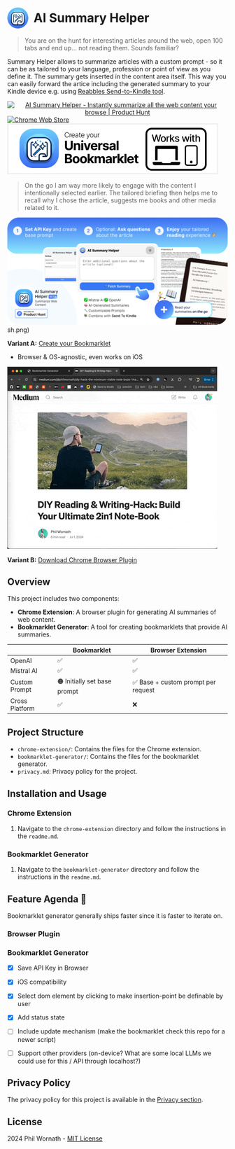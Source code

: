 <link href="style.css" rel="stylesheet">
<!-- # ![Icon](chrome-extension/icons/icon48.png) AI Summary Helper  -->
<h1 style="display: flex; align-content: center; align-items: center; gap: 12px;"><img src="icon.svg" style="width:48px; height:48px">AI Summary Helper</h1>

>You are on the hunt for interesting articles around the web, open 100 tabs and end up… not reading them. Sounds familiar?

Summary Helper allows to summarize articles with a custom prompt - so it can be as tailored to your language, profession or point of view as you define it. The summary gets inserted in the content area itself. This way you can easily forward the artice including the generated summary to your Kindle device e.g. using [Reabbles Send-to-Kindle tool](https://send.reabble.com/). 

<a href="https://www.producthunt.com/posts/ai-summary-helper?embed=true&utm_source=badge-featured&utm_medium=badge&utm_souce=badge-ai&#0045;summary&#0045;helper" target="_blank"><img src="https://api.producthunt.com/widgets/embed-image/v1/featured.svg?post_id=461601&theme=dark" alt="AI&#0032;Summary&#0032;Helper - Instantly&#0032;summarize&#0032;all&#0032;the&#0032;web&#0032;content&#0032;your&#0032;browse | Product Hunt" style="width: 250px; height: 54px;text-align: center;" width="250" height="54" /></a> 
<a href="https://chrome.google.com/webstore/detail/ai-summary-helper-summari/hldbejcjaedipeegjcinmhejdndchkmb" target="_blank"><img src="https://storage.googleapis.com/web-dev-uploads/image/WlD8wC6g8khYWPJUsQceQkhXSlv1/iNEddTyWiMfLSwFD6qGq.png" alt="Chrome Web Store" style="width: 206px; height: 58px;text-align: center;" width="206" height="58" /></a><a href="https://philffm.github.io/ai-summary-helper/bookmarklet-generator/" target="_blank"><img src="assets/createBookmarklet.svg" alt="Create Bookmarklet" /></a>


>On the go I am way more likely to engage with the content I intentionally selected earlier. The tailored briefing then helps me to recall why I chose the article, suggests me books and other media related to it. 

![AI Summary Helper](assets/aish.png)sh.png)

**Variant A:** [Create your Bookmarklet](https://philffm.github.io/ai-summary-helper/bookmarklet-generator/) 
- Browser & OS-agnostic, even works on iOS 

![Demo](bookmarklet-generator/demo.gif)

**Variant B:** [Download Chrome Browser Plugin](https://chromewebstore.google.com/detail/ai-summary-helper-summari/hldbejcjaedipeegjcinmhejdndchkmb)


## Overview

This project includes two components:
- **Chrome Extension**: A browser plugin for generating AI summaries of web content.
- **Bookmarklet Generator**: A tool for creating bookmarklets that provide AI summaries.

|  | Bookmarklet  | Browser Extension |
| --- | --- | --- |
| OpenAI | ✅ | ✅ |
| Mistral AI | ✅ | ✅ |
| Custom Prompt | 🟠 Initially set base prompt | ✅ Base + custom prompt per request|
| Cross Platform | ✅ | ❌|


## Project Structure

- `chrome-extension/`: Contains the files for the Chrome extension.
- `bookmarklet-generator/`: Contains the files for the bookmarklet generator.
- `privacy.md`: Privacy policy for the project.

## Installation and Usage

### Chrome Extension

1. Navigate to the `chrome-extension` directory and follow the instructions in the `readme.md`.

### Bookmarklet Generator

1. Navigate to the `bookmarklet-generator` directory and follow the instructions in the `readme.md`.


## Feature Agenda 🚀

Bookmarklet generator generally ships faster since it is faster to iterate on.

### Browser Plugin

### Bookmarklet Generator 
- [x] Save API Key in Browser
- [x] iOS compatibility 
- [x] Select dom element by clicking to make insertion-point be definable by user
- [x] Add status state
- [ ] Include update mechanism (make the bookmarklet check this repo for a newer script) 
- [ ] Support other providers (on-device? What are some local LLMs we could use for this / API through localhost?)


## Privacy Policy

The privacy policy for this project is available in the [Privacy section](/chrome-extension/privacy.md).

## License

2024 Phil Wornath - [MIT License](LICENSE)
